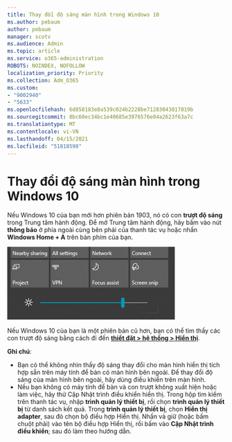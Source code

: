 ```yaml
---
title: Thay đổi độ sáng màn hình trong Windows 10
ms.author: pebaum
author: pebaum
manager: scotv
ms.audience: Admin
ms.topic: article
ms.service: o365-administration
ROBOTS: NOINDEX, NOFOLLOW
localization_priority: Priority
ms.collection: Adm_O365
ms.custom:
- "9002940"
- "5633"
ms.openlocfilehash: 6d858183e8a539c024b2228be71283043017819b
ms.sourcegitcommit: 8bc60ec34bc1e40685e3976576e04a2623f63a7c
ms.translationtype: MT
ms.contentlocale: vi-VN
ms.lasthandoff: 04/15/2021
ms.locfileid: "51818598"
---
```

# <a name="change-screen-brightness-in-windows-10"></a>Thay đổi độ sáng màn hình trong Windows 10

Nếu Windows 10 của bạn mới hơn phiên bản 1903, nó có con **trượt độ sáng** trong Trung tâm hành động. Để mở Trung tâm hành động, hãy bấm vào nút **thông báo** ở phía ngoài cùng bên phải của thanh tác vụ hoặc nhấn **Windows Home + A** trên bàn phím của bạn.

![Con trượt độ sáng](media/brightness-slider.png)

Nếu Windows 10 của bạn là một phiên bản cũ hơn, bạn có thể tìm thấy các con trượt độ sáng bằng cách đi đến **[thiết đặt > hệ thống > Hiển thị](ms-settings:display?activationSource=GetHelp)**.

**Ghi chú**:

- Bạn có thể không nhìn thấy độ sáng thay đổi cho màn hình hiển thị tích hợp sẵn trên máy tính để bàn có màn hình bên ngoài. Để thay đổi độ sáng của màn hình bên ngoài, hãy dùng điều khiển trên màn hình.
- Nếu bạn không có máy tính để bàn và con trượt không xuất hiện hoặc làm việc, hãy thử Cập Nhật trình điều khiển hiển thị. Trong hộp tìm kiếm trên thanh tác vụ, nhập **trình quản lý thiết bị**, rồi chọn **trình quản lý thiết bị** từ danh sách kết quả. Trong **trình quản lý thiết bị**, chọn **Hiển thị adapter**, sau đó chọn bộ điều hợp Hiển thị. Nhấn và giữ (hoặc bấm chuột phải) vào tên bộ điều hợp Hiển thị, rồi bấm vào **Cập Nhật trình điều khiển**; sau đó làm theo hướng dẫn.
